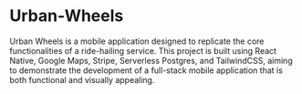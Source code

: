 # Urban-Wheels
Urban Wheels  is a mobile application designed to replicate the core functionalities of a ride-hailing service. This project is built using React Native, Google Maps, Stripe, Serverless Postgres, and TailwindCSS, aiming to demonstrate the development of a full-stack mobile application that is both functional and visually appealing.
